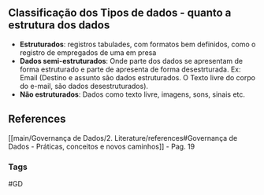 ## Classificação dos Tipos de dados - quanto a estrutura dos dados

 - **Estruturados**: registros tabulades, com formatos bem definidos, como o registro de empregados de uma em presa
- **Dados semi-estruturados**: Onde parte dos dados se apresentam de forma estruturado e parte de apresenta de forma desestrturada. Ex: Email (Destino e assunto são dados estruturados. O Texto livre do corpo do e-mail, são dados desestruturados).
- **Não estruturados**: Dados como texto livre, imagens, sons, sinais etc.


## References
[[main/Governança de Dados/2. Literature/references#Governança de Dados - Práticas, conceitos e novos caminhos]] - Pag. 19

### Tags
#GD 
